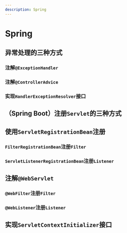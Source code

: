 ```yaml
---
description: Spring
---
```


# Spring

## 异常处理的三种方式

### 注解`@ExceptionHandler`

### 注解`@ControllerAdvice`

### 实现`HandlerExceptionResolver`接口

## （Spring Boot）注册`Servlet`的三种方式

## 使用`ServletRegistrationBean`注册

### `FilterRegistrationBean`注册`Filter`

### `ServletListenerRegistrationBean`注册`Listener`

## 注解`@WebServlet`

### `@WebFilter`注册`Filter`

### `@WebListener`注册`Listener`

## 实现`ServletContextInitializer`接口

```text

```

